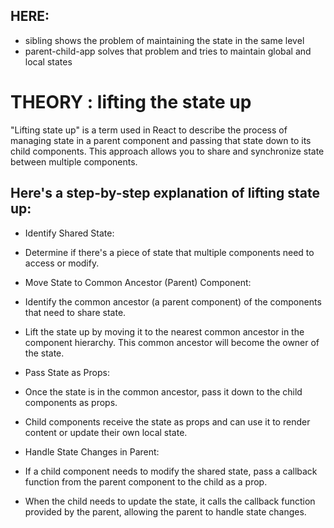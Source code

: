 ## HERE:
* sibling shows the problem of maintaining the state in the same level 
* parent-child-app solves that problem and tries to maintain global and local states 


# THEORY : lifting the state up

"Lifting state up" is a term used in React to describe the process of managing state in a parent component and passing that state down to its child components. This approach allows you to share and synchronize state between multiple components.

## Here's a step-by-step explanation of lifting state up:

- Identify Shared State:

- Determine if there's a piece of state that multiple components need to access or modify.
- Move State to Common Ancestor (Parent) Component:

- Identify the common ancestor (a parent component) of the components that need to share state.
- Lift the state up by moving it to the nearest common ancestor in the component hierarchy. This common ancestor will become the owner of the state.
- Pass State as Props:

- Once the state is in the common ancestor, pass it down to the child components as props.
- Child components receive the state as props and can use it to render content or update their own local state.
- Handle State Changes in Parent:

- If a child component needs to modify the shared state, pass a callback function from the parent component to the child as a prop.
- When the child needs to update the state, it calls the callback function provided by the parent, allowing the parent to handle state changes.
